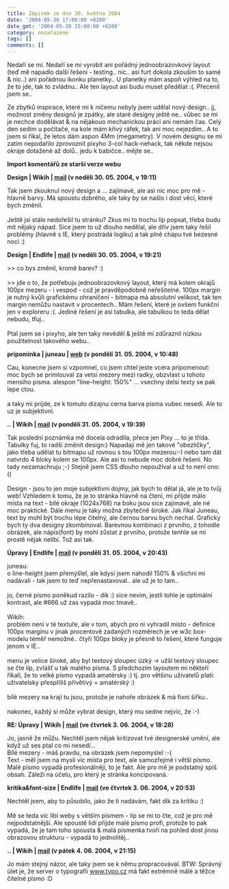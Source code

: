 ```yaml
---
title: Zápisek ze dne 30. května 2004
date: '2004-05-30 17:00:00 +0200'
date_gmt: '2004-05-30 15:00:00 +0200'
category: nezařazené
tags: []
comments: []
---
```

<p>Nedaří se mi. Nedaří se mi vyrobit ani pořádný jednoobrazovkový layout (teď mě napadlo další řešení - testing..  nic.. asi furt dokola zkouším to samé &amp; nic..) ani pořádnou ikonku planetky.. U planetky mám aspoň výhled na to,  že to jde, tak to zvládnu.. Ale ten layout asi budu muset předělat :(. Přecenil jsem se..</p>
<p>Ze zbytků inspirace, které mi k ničemu nebyly jsem udělal nový design.. jj, možnost změny designů je zpátky,  ale staré designy ještě ne.. vůbec se mi je nechce dodělávat &amp; na nějakouo mechanickou práci ani nemám čas.  Celý den sedím u počítače, na kole mám křivý ráfek, tak ani moc nejezdím.. A to jsem si říkal, že letos dám  aspon 4Mm (megametry). V novém designu se mi zatím nepodařilo zprovoznit pixyho 3-col hack-nehack, tak někde  nejsou okraje dotažené až dolů.. jedu k babičce.. mějte se..</p>
<div class="import-komentaru">
<p><strong>Import komentářů ze starší verze webu</strong></p>
<div class="comment">
<p style="font-weight:bold"><span class="compredmet">Design</span> | <span class="comname">Wikih</span> |  <a href="mailto:ondrejmaca@centrum.cz">mail</a> (v&nbsp;neděli&nbsp;30.&nbsp;05.&nbsp;2004,&nbsp;v&nbsp;19:11)</p>
<p>Tak jsem zkouknul nový design a ... zajímavé, ale asi nic moc pro mě - hlavně barvy. Má spoustu dobrého, ale taky by se našlo i dost věcí, které bych změnil. <br>  <br> Ještě jsi stále nedořešil tu stránku? Zkus mi to trochu líp popsat, třeba budu mít nějaký nápad. Sice jsem to už dlouho nedělal, ale dřív jsem taky řešil problémy (hlavně s IE, který postrádá logiku) a tak plně chápu tvé bezesné noci :) </p>
</div>
<div class="comment">
<p style="font-weight:bold"><span class="compredmet">Design</span> | <span class="comname">Endlife</span> |  <a href="mailto:jan.martinek@post.cz">mail</a> (v&nbsp;neděli&nbsp;30.&nbsp;05.&nbsp;2004,&nbsp;v&nbsp;19:21)</p>
<p><span class=oranz>&gt;&gt; co bys změnil,</span> kromě barev? :) <br>  <br> &gt;&gt; jde o to, že potřebuju jednoobrazovkový layout, který má kolem okrajů <span class=oranz>100px mezeru</span> - i vespod - což je pravděpodobně neřešitelné. 100px margin je nutný kvůli grafickému ohraničení - bitmapa má absolutní velikost, tak ten margin nemůžu nastavit v procentech.. Mám řešení, které je ovšem funkční jen v exploreru :(. Jediné řešení je asi tabulka, ale tabulkou to teda dělat nebudu, tfuj.. <br>  <br> Ptal jsem se i <span class=oranz>pixyho,</span> ale ten taky nevěděl &amp; ještě mi zdůraznil nízkou použitelnost takového webu.. </p>
</div>
<div class="comment">
<p style="font-weight:bold"><span class="compredmet">pripominka</span> | <span class="comname">juneau</span> |  <a href="http://juneau.wz.cz">web</a> (v&nbsp;pondělí&nbsp;31.&nbsp;05.&nbsp;2004,&nbsp;v&nbsp;10:48)</p>
<p>Cau, konecne jsem si vzpomnel, co jsem chtel jeste vcera pripomenout: moc bych se primlouval za vetsi mezery mezi radky, obzvlast u tohoto mensiho pisma. alespon &quot;line-height: 150%&quot; ... vsechny delsi texty se pak lepe ctou. <br>  <br> a taky mi prijde, ze k tomuto dizajnu cerna barva pisma vubec nesedi. Ale to uz je subjektivni. </p>
</div>
<div class="comment">
<p style="font-weight:bold"><span class="compredmet">..</span> | <span class="comname">Wikih</span> |  <a href="mailto:ondrejmaca@centrum.cz">mail</a> (v&nbsp;pondělí&nbsp;31.&nbsp;05.&nbsp;2004,&nbsp;v&nbsp;19:39)</p>
<p>Tak poslední poznámka mě docela odradila, přece jen Pixy ... to je třída. Tabulky fuj, to radši změnit design:) Napadají mě jen takové &quot;obezličky&quot;, jako třeba udělat tu bitmapu už rovnou s tou 100px mezerou:-) nebo tam dát natvrdo 4 bloky kolem se 100px. Ale asi to nebude moc dobré řešení. No tady nezamachruju ;-) Stejně jsem CSS dlouho nepoužíval a už to není ono:(( <br>  <br> Design - jsou to jen moje subjektivní dojmy, jak bych to dělal já, ale je to tvůj web! Vzhledem k tomu, že je to stránka hlavně na čtení, mi příjde málo místa na text - bílé okraje (1024x768) na boku jsou sice zajímavé, ale né moc praktické. Dále menu je taky možná zbytečně široké. Jak říkal Juneau, text by mohl být trochu lépe čitelný, ale černou barvu bych nechal. Graficky bych ty dva designy zkombinoval. Barevnou kombinaci z prvního, z tohodle obrázek, ale nápis(font) by mohl zůstat z prvního, protože tenhle se mi prostě nějak nelíbí. Tož asi tak. </p>
</div>
<div class="comment">
<p style="font-weight:bold"><span class="compredmet">Úpravy</span> | <span class="comname">Endlife</span> |  <a href="mailto:jan.martinek@post.cz">mail</a> (v&nbsp;pondělí&nbsp;31.&nbsp;05.&nbsp;2004,&nbsp;v&nbsp;20:43)</p>
<p><span class=oranz>juneau:</span> <br> o line-height jsem přemýšlel, ale kdysi jsem nahodil 150% &amp; všichni mi nadávali - tak jsem to teď nepřenastavoval.. ale už je to tam.. <br>  <br> jo, černé písmo poněkud razilo - dík :) sice nevím, jestli tohle je optimální kontrast, ale #666 už zas vypadá moc tmavě.. <br>  <br> <span class=oranz>Wikih:</span> <br> problém není v té textuře, ale v tom, abych pro ni vyhradil místo - definice 100px marginu v jinak procentově zadaných rozměrech je ve w3c box-modelu téměř nemožné.. čtyři 100px bloky je přesně to řešení, které funguje jenom v IE.. <br>  <br> menu je velice široké, aby byl textový sloupec úzký -&gt; užší textový sloupec se čte líp, zvlášť u tak malého písma. S předchozím layoutem mi někteří říkali, že to velké písmo vypadá amatérsky :) tj. pro většinu uživatelů platí: uživatelsky přespříliš přívětivý = amatérský :) <br>  <br> bílé mezery na kraji tu jsou, protože je nahoře obrázek &amp; má fixní šířku..  <br>  <br> nakonec, každý si může vybrat design, který mu sedne nejvíc, že :-) </p>
</div>
<div class="comment">
<p style="font-weight:bold"><span class="compredmet">RE: Úpravy</span> | <span class="comname">Wikih</span> |  <a href="mailto:ondrejmaca@centrum.cz">mail</a> (ve&nbsp;čtvrtek&nbsp;3.&nbsp;06.&nbsp;2004,&nbsp;v&nbsp;18:28)</p>
<p>Jo, jasně že můžu. Nechtěl jsem nějak kritizovat tvé designerské umění, ale když už ses ptal co mi nesedí...  <br> Bílé mezery - máš pravdu, na obrázek jsem nepomyslel :-( <br> Text - měl jsem na mysli víc místa pro text, ale samozřejmě i větší písmo. Malé písmo vypadá profesionálněji, to je fakt. Ale pro mě je podstatný spíš obsah. Záleží na účelu, pro který je stránka koncipovaná. </p>
</div>
<div class="comment">
<p style="font-weight:bold"><span class="compredmet">kritika&amp;font-size</span> | <span class="comname">Endlife</span> |  <a href="mailto:jan.martinek@post.cz">mail</a> (ve&nbsp;čtvrtek&nbsp;3.&nbsp;06.&nbsp;2004,&nbsp;v&nbsp;20:53)</p>
<p>Nechtěl jsem, aby to působilo, jako že ti nadávám, fakt dík za kritiku :) <br>  <br> Mě se teda víc líbí weby s větším písmem - líp se mi to čte, což je pro mě nejpodstatnější. Ale spoustě lidí přijde malé písmo profi, protože to pak vypadá, že je tam toho spousta &amp; malá písmenka tvoří na pohled dost jinou obrazovou strukturu - vypadá to jednolitěj.. </p>
</div>
<div class="comment">
<p style="font-weight:bold"><span class="compredmet">..</span> | <span class="comname">Wikih</span> |  <a href="mailto:ondrejmaca@centrum.cz">mail</a> (v&nbsp;pátek&nbsp;4.&nbsp;06.&nbsp;2004,&nbsp;v&nbsp;21:15)</p>
<p>Jo mám stejný názor, ale taky jsem se k němu propracovával. BTW: Správný úlet je, že server o typografii <a href=http://www.typo.cz>www.typo.cz</a> má fakt extrémně málé a těžce čitelné písmo :D </p>
</div>
</div>
